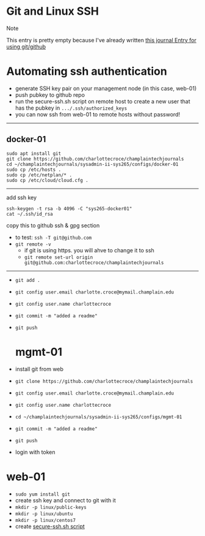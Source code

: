 # Git and Linux SSH

>[!Note]
>This entry is pretty empty because I've already written [this journal Entry for using git/github](https://github.com/charlottecroce/ChamplainTechJournals/blob/main/automation-sys320/week01/github_setup.md)

# Automating ssh authentication
- generate SSH key pair on your management node (in this case, web-01)
- push pubkey to github repo
- run the secure-ssh.sh script on remote host to create a new user that has the pubkey in `.../.ssh/authorized_keys`
- you can now ssh from web-01 to remote hosts without password!

___
## docker-01
```
sudo apt install git
git clone https://github.com/charlottecroce/champlaintechjournals
cd ~/champlaintechjournals/sysadmin-ii-sys265/configs/docker-01
sudo cp /etc/hosts .
sudo cp /etc/netplan/* .
sudo cp /etc/cloud/cloud.cfg .
```
___
add ssh key
```
ssh-keygen -t rsa -b 4096 -C "sys265-docker01"
cat ~/.ssh/id_rsa
```
copy this to github ssh & gpg section
- to test: `ssh -T git@github.com`
- `git remote -v`
  - if git is using https. you will ahve to change it to ssh
  - `git remote set-url origin git@github.com:charlottecroce/champlaintechjournals`
___
- `git add .`
- `git config user.email charlotte.croce@mymail.champlain.edu`
- `git config user.name charlottecroce`
- `git commit -m "added a readme"`
- `git push`

  # mgmt-01
- install git from web
- `git clone https://github.com/charlottecroce/champlaintechjournals`
- `git config user.email charlotte.croce@mymail.champlain.edu`
- `git config user.name charlottecroce`
- `cd ~/champlaintechjournals/sysadmin-ii-sys265/configs/mgmt-01`
- `git commit -m "added a readme"`
- `git push`
- login with token

# web-01
- `sudo yum install git`
- create ssh key and connect to git with it
- `mkdir -p linux/public-keys`
- `mkdir -p linux/ubuntu`
- `mkdir -p linux/centos7`
- create [secure-ssh.sh script](https://github.com/charlottecroce/ChamplainTechJournals/blob/main/sysadmin-ii-sys265/linux/centos7/secure-ssh.sh)

